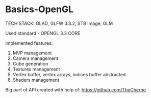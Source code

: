 # Basics-OpenGL
TECH STACK:
GLAD,
GLFW 3.3.2,
STB Image,
GLM

Used standard - OPENGL 3.3 CORE

Implemented features:
1. MVP management
2. Camera management
3. Cube generation
4. Textures management
5. Vertex buffer, vertex arrays, indices buffer abstracted.
6. Shaders management

Big part of API created with help of: https://github.com/TheCherno
